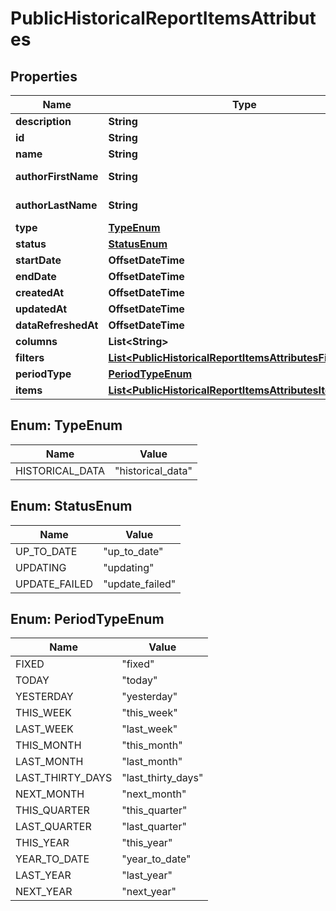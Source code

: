 

# PublicHistoricalReportItemsAttributes


## Properties

| Name | Type | Description | Notes |
|------------ | ------------- | ------------- | -------------|
|**description** | **String** |  |  [optional] |
|**id** | **String** |  |  [optional] |
|**name** | **String** |  |  [optional] |
|**authorFirstName** | **String** | Report author |  [optional] |
|**authorLastName** | **String** | Report author |  [optional] |
|**type** | [**TypeEnum**](#TypeEnum) |  |  [optional] |
|**status** | [**StatusEnum**](#StatusEnum) |  |  [optional] |
|**startDate** | **OffsetDateTime** |  |  [optional] |
|**endDate** | **OffsetDateTime** |  |  [optional] |
|**createdAt** | **OffsetDateTime** |  |  [optional] |
|**updatedAt** | **OffsetDateTime** |  |  [optional] |
|**dataRefreshedAt** | **OffsetDateTime** |  |  [optional] |
|**columns** | **List&lt;String&gt;** |  |  [optional] |
|**filters** | [**List&lt;PublicHistoricalReportItemsAttributesFiltersInner&gt;**](PublicHistoricalReportItemsAttributesFiltersInner.md) |  |  [optional] |
|**periodType** | [**PeriodTypeEnum**](#PeriodTypeEnum) |  |  [optional] |
|**items** | [**List&lt;PublicHistoricalReportItemsAttributesItemsInner&gt;**](PublicHistoricalReportItemsAttributesItemsInner.md) |  |  [optional] |



## Enum: TypeEnum

| Name | Value |
|---- | -----|
| HISTORICAL_DATA | &quot;historical_data&quot; |



## Enum: StatusEnum

| Name | Value |
|---- | -----|
| UP_TO_DATE | &quot;up_to_date&quot; |
| UPDATING | &quot;updating&quot; |
| UPDATE_FAILED | &quot;update_failed&quot; |



## Enum: PeriodTypeEnum

| Name | Value |
|---- | -----|
| FIXED | &quot;fixed&quot; |
| TODAY | &quot;today&quot; |
| YESTERDAY | &quot;yesterday&quot; |
| THIS_WEEK | &quot;this_week&quot; |
| LAST_WEEK | &quot;last_week&quot; |
| THIS_MONTH | &quot;this_month&quot; |
| LAST_MONTH | &quot;last_month&quot; |
| LAST_THIRTY_DAYS | &quot;last_thirty_days&quot; |
| NEXT_MONTH | &quot;next_month&quot; |
| THIS_QUARTER | &quot;this_quarter&quot; |
| LAST_QUARTER | &quot;last_quarter&quot; |
| THIS_YEAR | &quot;this_year&quot; |
| YEAR_TO_DATE | &quot;year_to_date&quot; |
| LAST_YEAR | &quot;last_year&quot; |
| NEXT_YEAR | &quot;next_year&quot; |



